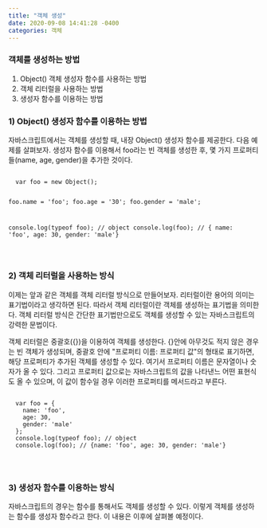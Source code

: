 ```yaml
---
title: "객체 생성"
date: 2020-09-08 14:41:28 -0400
categories: 객체
---
```


<h3>객체를 생성하는 방법</h3>

1. Object() 객체 생성자 함수를 사용하는 방법
2. 객체 리터럴을 사용하는 방법
3. 생성자 함수를 이용하는 방법

<h3>1) Object() 생성자 함수를 이용하는 방법</h3>
자바스크립트에서는 객체를 생성할 때, 내장 Object() 생성자 함수를 제공한다.
다음 예제를 살펴보자. 생성자 함수를 이용해서 foo라는 빈 객체를 생성한 후,
몇 가지 프로퍼티들(name, age, gender)을 추가한 것이다.
<pre>
<code>
  var foo = new Object();
  
  foo.name = 'foo';
  foo.age = '30';
  foo.gender = 'male';
  
  console.log(typeof foo); // object
  console.log(foo); // { name: 'foo', age: 30, gender: 'male'}
</pre>
</code>

<h3>2) 객체 리터럴을 사용하는 방식 </h3>
이제는 앞과 같은 객체를 객체 리터럴 방식으로 만들어보자. 리터럴이란 용어의 의미는
표기법이라고 생각하면 된다. 따라서 객체 리터럴이란 객체를 생성하는 표기법을 의미한다.
객체 리터럴 방식은 간단한 표기법만으로도 객체를 생성할 수 있는 자바스크립트의 강력한 문법이다.

객체 리터럴은 중괄호({})을 이용하여 객체를 생성한다. {}안에 아무것도 적지 않은 경우는 빈 객체가
생성되며, 중괄호 안에 "프로퍼티 이름: 프로퍼티 값"의 형태로 표기하면, 해당 프로퍼티가 
추가된 객체를 생성할 수 있다. 여기서 프로퍼티 이름은 문자열이나 숫자가 올 수 있다.
그리고 프로퍼티 값으로는 자바스크립트의 값을 나타낸느 어떤 표현식도 올 수 있으며, 이 값이 함수일 경우
이러한 프로퍼티를 메서드라고 부른다.
<pre>
<code>
  var foo = {
    name: 'foo',
    age: 30,
    gender: 'male'
  };
  console.log(typeof foo); // object
  console.log(foo); // {name: 'foo', age: 30, gender: 'male'}
</pre>
</code>

<h3>3) 생성자 함수를 이용하는 방식</h3>
자바스크립트의 경우는 함수를 통해서도 객체를 생성할 수 있다. 이렇게 객체를 생성하는 함수를
생성자 함수라고 한다. 이 내용은 이후에 살펴볼 예정이다.
